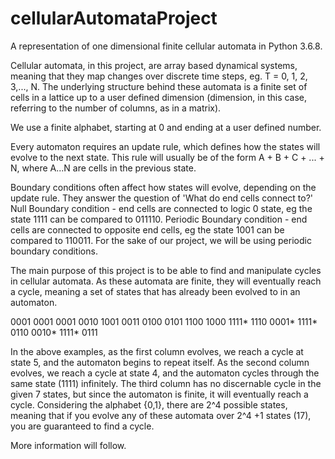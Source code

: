 # cellularAutomataProject

A representation of one dimensional finite cellular automata in Python 3.6.8.

Cellular automata, in this project, are array based dynamical systems, meaning that they map changes over discrete time steps, eg. T = 0, 1, 2, 3,..., N. The underlying structure behind these automata is a finite set of cells in a lattice up to a user defined dimension (dimension, in this case, referring to the number of columns, as in a matrix).

We use a finite alphabet, starting at 0 and ending at a user defined number.

Every automaton requires an update rule, which defines how the states will evolve to the next state. This rule will usually be of the form A + B + C + ... + N, where A...N are cells in the previous state.

Boundary conditions often affect how states will evolve, depending on the update rule. They answer the question of 'What do end cells connect to?'
  Null Boundary condition - end cells are connected to logic 0 state, eg the state 1111 can be compared to 011110.
  Periodic Boundary condition - end cells are connected to opposite end cells, eg the state 1001 can be compared to 110011.
For the sake of our project, we will be using periodic boundary conditions.

The main purpose of this project is to be able to find and manipulate cycles in cellular automata. As these automata are finite, they will eventually reach a cycle, meaning a set of states that has already been evolved to in an automaton.

  0001        0001        0001
  0010        1001        0011
  0100        0101        1100
  1000        1111*       1110
  0001*       1111*       0110
  0010*       1111*       0111
  
In the above examples, as the first column evolves, we reach a cycle at state 5, and the automaton begins to repeat itself. As the second column evolves, we reach a cycle at state 4, and the automaton cycles through the same state (1111) infinitely. The third column has no discernable cycle in the given 7 states, but since the automaton is finite, it will eventually reach a cycle. Considering the alphabet {0,1}, there are 2^4 possible states, meaning that if you evolve any of these automata over 2^4 +1 states (17), you are guaranteed to find a cycle.


More information will follow.





